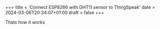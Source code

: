 +++
title = 'Connect ESP8266 with DHT11 sensor to ThingSpeak'
date = 2024-03-06T20:34:07+01:00
draft = false
+++

Thats how it works
